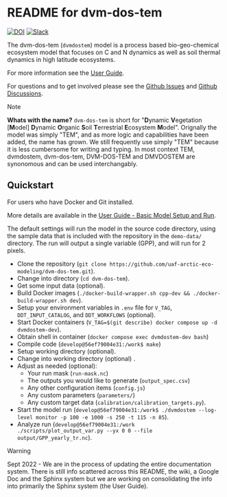 README for dvm-dos-tem
===========================================

[![DOI](https://zenodo.org/badge/4579979.svg)](https://zenodo.org/badge/latestdoi/4579979)
[![Slack](https://img.shields.io/badge/slack-login-green.svg)](https://arctic-eco-modeling.slack.com) 

The dvm-dos-tem (`dvmdostem`) model is a process based bio-geo-chemical
ecosystem model that focuses on C and N dynamics as well as soil thermal
dynamics in high latitude ecosystems.

For more information see the [User Guide](https://uaf-arctic-eco-modeling.github.io/dvm-dos-tem/index.html).

For questions and to get involved please see the [Github Issues](https://uaf-arctic-eco-modeling.github.io/dvm-dos-tem/issues) and [Github Discussions](https://uaf-arctic-eco-modeling.github.io/dvm-dos-tem/discussions).

> [!NOTE]
> **Whats with the name?** `dvm-dos-tem` is short for "**D**ynamic
> **V**egetation \[**M**odel\] **D**ynamic **O**rganic **S**oil **T**errestrial
> **E**cosystem **M**odel". Orignally the model was simply "TEM", and as more
> logic and capabilities have been added, the name has grown. We still
> frequently use simply "TEM" because it is less cumbersome for writing and
> typing. In most context TEM, dvmdostem, dvm-dos-tem, DVM-DOS-TEM and DMVDOSTEM
> are synonomous and can be used interchangably.


## Quickstart

For users who have Docker and Git installed. 

More details are available in the [User Guide - Basic Model Setup and Run](https://uaf-arctic-eco-modeling.github.io/dvm-dos-tem/examples_and_tutorials/basic_model_run.html#basic-model-setup-and-run).

The default settings will run the model in the source code directory, using the
sample data that is included with the repository in the ``demo-data/`` directory.
The run will output a single variable (GPP), and will run for 2 pixels.

- Clone the repository (``git clone https://github.com/uaf-arctic-eco-modeling/dvm-dos-tem.git``).
- Change into directory (``cd dvm-dos-tem``).
- Get some input data (optional).
- Build Docker images (``./docker-build-wrapper.sh cpp-dev && ./docker-build-wrapper.sh dev``).
- Setup your environment variables in ``.env`` file for ``V_TAG``, ``DDT_INPUT_CATALOG``, and ``DDT_WORKFLOWS`` (optional).
- Start Docker containers (``V_TAG=$(git describe) docker compose up -d dvmdostem-dev``).
- Obtain shell in container (``docker compose exec dvmdostem-dev bash``)
- Compile code (``develop@56ef79004e31:/work$ make``)
- Setup working directory (optional).
- Change into working directory (optional) .
- Adjust as needed (optional):
   - Your run mask (``run-mask.nc``)
   - The outputs you would like to generate (``output_spec.csv``)
   - Any other configuration items (``config.js``)
   - Any custom parameters (``parameters/``)
   - Any custom target data (``calibration/calibration_targets.py``).
- Start the model run (``develop@56ef79004e31:/work$ ./dvmdostem --log-level monitor -p 100 -e 1000 -s 250 -t 115 -n 85``).
- Analyze run (``develop@56ef79004e31:/work ./scripts/plot_output_var.py --yx 0 0 --file output/GPP_yearly_tr.nc``).
 

> [!WARNING]
> Sept 2022 - We are in the process of updating the entire documentation
> system. There is still info scattered across this README, the wiki, a Google
> Doc and the Sphinx system but we are working on consolidating the info into 
> primarily the Sphinx system (the User Guide).
